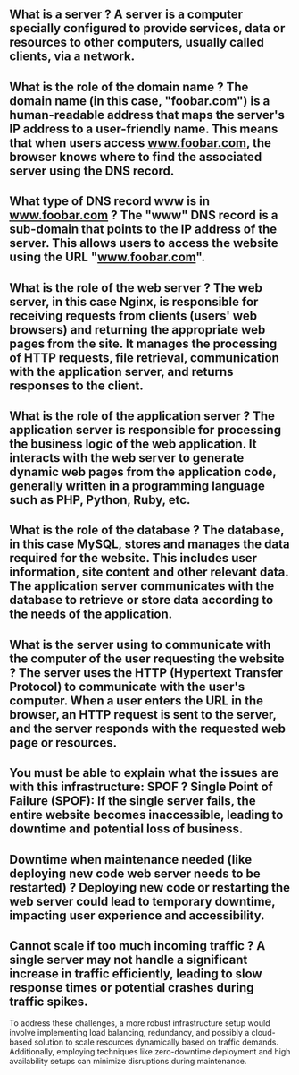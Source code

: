 <a href="https://zupimages.net/viewer.php?id=23/44/otxj.jpeg"><img src="https://zupimages.net/up/23/44/otxj.jpeg" alt="" /></a>



What is a server ?
A server is a computer specially configured to provide services, data or resources to other computers, usually called clients, via a network.
---------------------------------------------------------------------------------------
What is the role of the domain name ?
The domain name (in this case, "foobar.com") is a human-readable address that maps the server's IP address to a user-friendly name. This means that when users access www.foobar.com, the browser knows where to find the associated server using the DNS record.
---------------------------------------------------------------------------------------
What type of DNS record www is in www.foobar.com ?
The "www" DNS record is a sub-domain that points to the IP address of the server. This allows users to access the website using the URL "www.foobar.com".
---------------------------------------------------------------------------------------
What is the role of the web server ?
The web server, in this case Nginx, is responsible for receiving requests from clients (users' web browsers) and returning the appropriate web pages from the site. It manages the processing of HTTP requests, file retrieval, communication with the application server, and returns responses to the client.
---------------------------------------------------------------------------------------
What is the role of the application server ?
The application server is responsible for processing the business logic of the web application. It interacts with the web server to generate dynamic web pages from the application code, generally written in a programming language such as PHP, Python, Ruby, etc.
---------------------------------------------------------------------------------------
What is the role of the database ?
The database, in this case MySQL, stores and manages the data required for the website. This includes user information, site content and other relevant data. The application server communicates with the database to retrieve or store data according to the needs of the application.
---------------------------------------------------------------------------------------
What is the server using to communicate with the computer of the user requesting the website ?
The server uses the HTTP (Hypertext Transfer Protocol) to communicate with the user's computer. When a user enters the URL in the browser, an HTTP request is sent to the server, and the server responds with the requested web page or resources.
---------------------------------------------------------------------------------------
You must be able to explain what the issues are with this infrastructure:
SPOF ?
Single Point of Failure (SPOF): If the single server fails, the entire website becomes inaccessible, leading to downtime and potential loss of business.
---------------------------------------------------------------------------------------
Downtime when maintenance needed (like deploying new code web server needs to be restarted) ?
Deploying new code or restarting the web server could lead to temporary downtime, impacting user experience and accessibility.
---------------------------------------------------------------------------------------
Cannot scale if too much incoming traffic ?
A single server may not handle a significant increase in traffic efficiently, leading to slow response times or potential crashes during traffic spikes.
---------------------------------------------------------------------------------------
To address these challenges, a more robust infrastructure setup would involve implementing load balancing, redundancy, and possibly a cloud-based solution to scale resources dynamically based on traffic demands. Additionally, employing techniques like zero-downtime deployment and high availability setups can minimize disruptions during maintenance.
